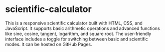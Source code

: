 # scientific-calculator
This is a responsive scientific calculator built with HTML, CSS, and JavaScript. It supports basic arithmetic operations and advanced functions like sine, cosine, tangent, logarithm, and square root. The user-friendly interface includes a toggle for switching between basic and scientific modes. It can be hosted on GitHub Pages.
